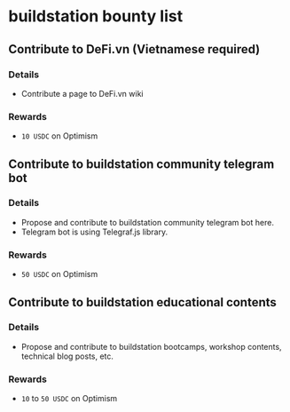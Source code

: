 # buildstation bounty list

## Contribute to DeFi.vn (Vietnamese required)
### Details
- Contribute a page to DeFi.vn wiki

### Rewards
- `10 USDC` on Optimism

## Contribute to buildstation community telegram bot
### Details
- Propose and contribute to buildstation community telegram bot here.
- Telegram bot is using Telegraf.js library.

### Rewards
- `50 USDC` on Optimism

## Contribute to buildstation educational contents
### Details
- Propose and contribute to buildstation bootcamps, workshop contents, technical blog posts, etc.

### Rewards
- `10` to `50 USDC` on Optimism